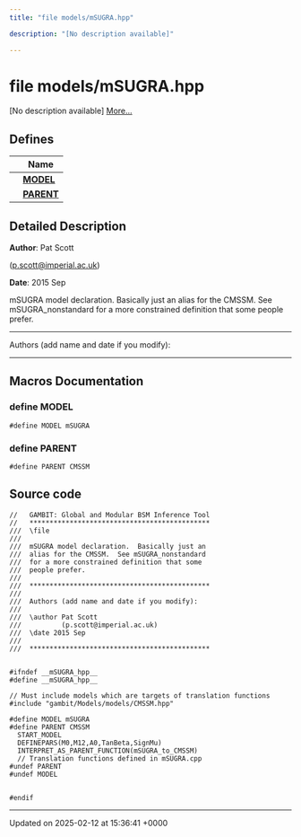 ```yaml
---
title: "file models/mSUGRA.hpp"

description: "[No description available]"

---
```


# file models/mSUGRA.hpp

[No description available] [More...](#detailed-description)

## Defines

|                | Name           |
| -------------- | -------------- |
|  | **[MODEL](/documentation/code/files/msugra_8hpp/#define-model)**  |
|  | **[PARENT](/documentation/code/files/msugra_8hpp/#define-parent)**  |

## Detailed Description


**Author**: Pat Scott 

 ([p.scott@imperial.ac.uk](mailto:p.scott@imperial.ac.uk)) 

**Date**: 2015 Sep

mSUGRA model declaration. Basically just an alias for the CMSSM. See mSUGRA_nonstandard for a more constrained definition that some people prefer.



------------------

Authors (add name and date if you modify):



------------------




## Macros Documentation

### define MODEL

```
#define MODEL mSUGRA
```


### define PARENT

```
#define PARENT CMSSM
```


## Source code

```
//   GAMBIT: Global and Modular BSM Inference Tool
//   *********************************************
///  \file
///
///  mSUGRA model declaration.  Basically just an
///  alias for the CMSSM.  See mSUGRA_nonstandard
///  for a more constrained definition that some
///  people prefer. 
///
///  *********************************************
///
///  Authors (add name and date if you modify):
///   
///  \author Pat Scott  
///          (p.scott@imperial.ac.uk)
///  \date 2015 Sep
///
///  *********************************************


#ifndef __mSUGRA_hpp__
#define __mSUGRA_hpp__

// Must include models which are targets of translation functions
#include "gambit/Models/models/CMSSM.hpp" 

#define MODEL mSUGRA
#define PARENT CMSSM
  START_MODEL
  DEFINEPARS(M0,M12,A0,TanBeta,SignMu)
  INTERPRET_AS_PARENT_FUNCTION(mSUGRA_to_CMSSM)
  // Translation functions defined in mSUGRA.cpp
#undef PARENT
#undef MODEL


#endif
```


-------------------------------

Updated on 2025-02-12 at 15:36:41 +0000
